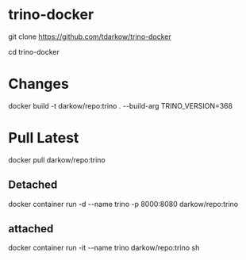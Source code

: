 # trino-docker

git clone https://github.com/tdarkow/trino-docker

cd trino-docker
# Changes
docker build -t darkow/repo:trino . --build-arg TRINO_VERSION=368

# Pull Latest
docker pull darkow/repo:trino

## Detached
docker container run -d --name trino -p 8000:8080 darkow/repo:trino

## attached
docker container run -it --name trino darkow/repo:trino sh




